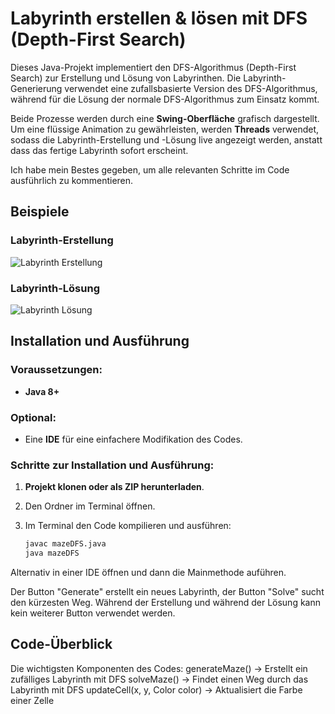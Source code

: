 # Labyrinth erstellen & lösen mit DFS (Depth-First Search)

Dieses Java-Projekt implementiert den DFS-Algorithmus (Depth-First Search) zur Erstellung und Lösung von Labyrinthen. Die Labyrinth-Generierung verwendet eine zufallsbasierte Version des DFS-Algorithmus, während für die Lösung der normale DFS-Algorithmus zum Einsatz kommt. 

Beide Prozesse werden durch eine **Swing-Oberfläche** grafisch dargestellt. Um eine flüssige Animation zu gewährleisten, werden **Threads** verwendet, sodass die Labyrinth-Erstellung und -Lösung live angezeigt werden, anstatt dass das fertige Labyrinth sofort erscheint.

Ich habe mein Bestes gegeben, um alle relevanten Schritte im Code ausführlich zu kommentieren.

## Beispiele

### Labyrinth-Erstellung
![Labyrinth Erstellung](https://github.com/user-attachments/assets/9851745e-95dc-4a29-908d-e2d0d2cc7900)

### Labyrinth-Lösung
![Labyrinth Lösung](https://github.com/user-attachments/assets/e70b3a84-729d-4c51-a9aa-e82bc2511281)

## Installation und Ausführung

### Voraussetzungen:
- **Java 8+**

### Optional:
- Eine **IDE** für eine einfachere Modifikation des Codes.

### Schritte zur Installation und Ausführung:

1. **Projekt klonen oder als ZIP herunterladen**.
2. Den Ordner im Terminal öffnen.
3. Im Terminal den Code kompilieren und ausführen:

   ```bash
   javac mazeDFS.java
   java mazeDFS


Alternativ in einer IDE öffnen und dann die Mainmethode auführen.

Der Button "Generate" erstellt ein neues Labyrinth, der Button "Solve" sucht den kürzesten Weg. Während der Erstellung und während der Lösung kann kein weiterer Button verwendet werden.

## Code-Überblick

Die wichtigsten Komponenten des Codes:
generateMaze() → Erstellt ein zufälliges Labyrinth mit DFS
solveMaze() → Findet einen Weg durch das Labyrinth mit DFS
updateCell(x, y, Color color) → Aktualisiert die Farbe einer Zelle


